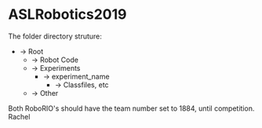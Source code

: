 # ASLRobotics2019

The folder directory struture:
* -> Root
  * -> Robot Code
  * -> Experiments
    * -> experiment_name
      * -> Classfiles, etc
  * -> Other


Both RoboRIO's should have the team number set to 1884, until competition.
Rachel